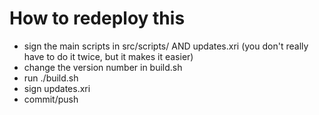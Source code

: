 # How to redeploy this

- sign the main scripts in src/scripts/ AND updates.xri (you don't really have to do it twice, but it makes it easier)
- change the version number in build.sh
- run ./build.sh
- sign updates.xri
- commit/push
